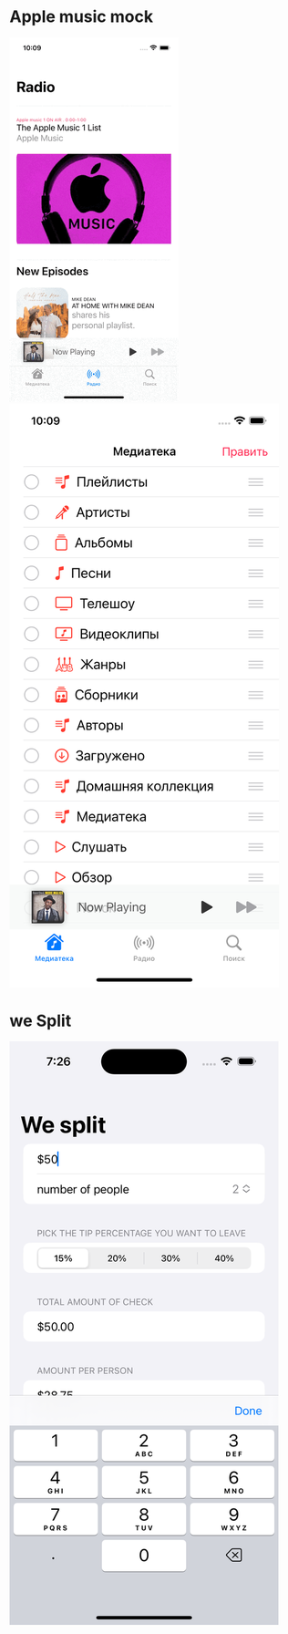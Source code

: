 # Apple music mock

![](https://github.com/geekMe1982/geekMe1982/blob/main/images/applemzk3.gif)
![](https://github.com/geekMe1982/geekMe1982/blob/main/images/applemzk2.png)
# we Split
![](https://github.com/geekMe1982/geekMe1982/blob/main/images/weSplit.png)
